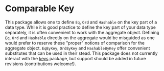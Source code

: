 Comparable Key
==============

This package allows one to define `Eq`, `Ord` and `Hashable` on
the key part of a data type. While it is good practice to define the key part of your data type
separately, it is often convenient to work with the aggregate object. Defining `Eq`, `Ord` and `Hashable` directly
on the aggregate would be misguided as one would prefer to reserve these "proper" notions of comparison for the
aggregate object. `EqByKey`, `OrdByKey` and `HashableByKey` offer convenient substitutes that can be used in their stead.
This package does not currently interact with the [keys](http://hackage.haskell.org/package/keys) package, but support should be added in future revisions (contributions welcome!).
